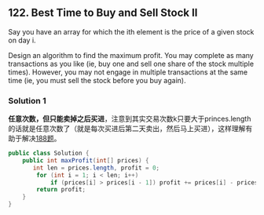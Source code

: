 ##  122. Best Time to Buy and Sell Stock II
Say you have an array for which the ith element is the price of a given stock on day i.

Design an algorithm to find the maximum profit. You may complete as many transactions as you like (ie, buy one and sell one share of the stock multiple times). However, you may not engage in multiple transactions at the same time (ie, you must sell the stock before you buy again).


### Solution 1
**任意次数，但只能卖掉之后买进**，注意到其实交易次数k只要大于princes.length的话就是任意次数了（就是每次买进后第二天卖出，然后马上买进），这样理解有助于解决[188题](./leetcode-1~100/188_Best_Time_to_Buy_and_Sell_Stock_IV)。

```java
public class Solution {
    public int maxProfit(int[] prices) {
       int len = prices.length, profit = 0;
        for (int i = 1; i < len; i++)
            if (prices[i] > prices[i - 1]) profit += prices[i] - prices[i - 1];
        return profit; 
    }
}
```